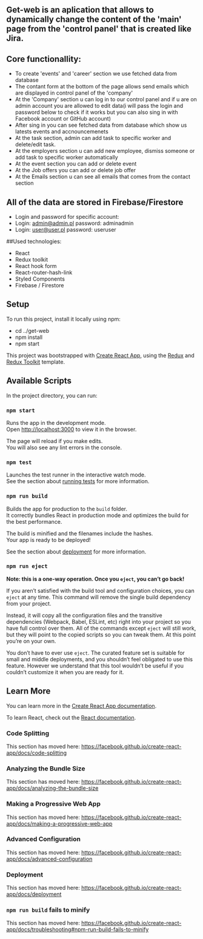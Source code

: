 ## Get-web is an aplication that allows to dynamically change the content of the 'main' page from the 'control panel' that is created like Jira. 

## Core functionallity:
* To create 'events' and 'career' section we use fetched data from database
* The contant form at the bottom of the page allows send emails which are displayed in control panel of the 'company' 
* At the 'Company' section u can log in to our control panel and if u are on admin account you are allowed to edit data(i will pass the login and password below to check if it works but you can also sing in with Facebook account or GitHub account)
* After sing in you can see fetched data from database which show us latests events and accnouncemenets
* At the task section, admin can add task to specific worker and delete/edit task.
* At the employers section u can add new employee, dismiss someone or add task to specific worker automatically 
* At the event section you can add or delete event
* At the Job offers you can add or delete job offer
* At the Emails section u can see all emails that comes from the contact section 

## All of the data are stored in Firebase/Firestore
* Login and password for specific account:
* Login: admin@admin.pl password: adminadmin
* Login: user@user.pl password: useruser

##Used technologies:
* React
* Redux toolkit
* React hook form
* React-router-hash-link
* Styled Components
* Firebase / Firestore


## Setup
To run this project, install it locally using npm:

* cd ../get-web
* npm install
* npm start






This project was bootstrapped with [Create React App](https://github.com/facebook/create-react-app), using the [Redux](https://redux.js.org/) and [Redux Toolkit](https://redux-toolkit.js.org/) template.

## Available Scripts

In the project directory, you can run:

### `npm start`

Runs the app in the development mode.<br />
Open [http://localhost:3000](http://localhost:3000) to view it in the browser.

The page will reload if you make edits.<br />
You will also see any lint errors in the console.

### `npm test`

Launches the test runner in the interactive watch mode.<br />
See the section about [running tests](https://facebook.github.io/create-react-app/docs/running-tests) for more information.

### `npm run build`

Builds the app for production to the `build` folder.<br />
It correctly bundles React in production mode and optimizes the build for the best performance.

The build is minified and the filenames include the hashes.<br />
Your app is ready to be deployed!

See the section about [deployment](https://facebook.github.io/create-react-app/docs/deployment) for more information.

### `npm run eject`

**Note: this is a one-way operation. Once you `eject`, you can’t go back!**

If you aren’t satisfied with the build tool and configuration choices, you can `eject` at any time. This command will remove the single build dependency from your project.

Instead, it will copy all the configuration files and the transitive dependencies (Webpack, Babel, ESLint, etc) right into your project so you have full control over them. All of the commands except `eject` will still work, but they will point to the copied scripts so you can tweak them. At this point you’re on your own.

You don’t have to ever use `eject`. The curated feature set is suitable for small and middle deployments, and you shouldn’t feel obligated to use this feature. However we understand that this tool wouldn’t be useful if you couldn’t customize it when you are ready for it.

## Learn More

You can learn more in the [Create React App documentation](https://facebook.github.io/create-react-app/docs/getting-started).

To learn React, check out the [React documentation](https://reactjs.org/).

### Code Splitting

This section has moved here: https://facebook.github.io/create-react-app/docs/code-splitting

### Analyzing the Bundle Size

This section has moved here: https://facebook.github.io/create-react-app/docs/analyzing-the-bundle-size

### Making a Progressive Web App

This section has moved here: https://facebook.github.io/create-react-app/docs/making-a-progressive-web-app

### Advanced Configuration

This section has moved here: https://facebook.github.io/create-react-app/docs/advanced-configuration

### Deployment

This section has moved here: https://facebook.github.io/create-react-app/docs/deployment

### `npm run build` fails to minify

This section has moved here: https://facebook.github.io/create-react-app/docs/troubleshooting#npm-run-build-fails-to-minify
